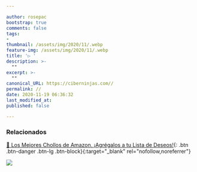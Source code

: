 ```yaml
---

author: rosepac
bootstrap: true
comments: false
tags:
- 
thumbnail: /assets/img/2020/11/.webp
feature-img: /assets/img/2020/11/.webp
title: '▷ '
description: >-
  ""
excerpt: >-
  ""
canonical_URL: https://ciberninjas.com//
permalink: //
date: 2020-11-19 06:36:32
last_modified_at: 
published: false

---
```



### **Relacionados** <!-- omit in toc -->

[]()

[🛒 Los Mejores Chollos de Amazon, ¡Agrégalos a tu Lista de Deseos!](/amazon/ "Los Mejores Chollos de Amazon, Ofertas Flash, Black Monday y Amazon Prime Day"){: .btn .btn-danger .btn-lg .btn-block}{:target="_blank" rel="nofollow,noreferrer"}

![](/assets/img/2020/11/.webp "")